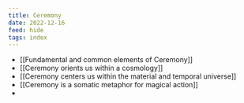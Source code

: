 ```yaml
---
title: Ceremony
date: 2022-12-16
feed: hide
tags: index
---
```

- [[Fundamental and common elements of Ceremony]]
- [[Ceremony orients us within a cosmology]]
- [[Ceremony centers us within the material and temporal universe]]
- [[Ceremony is a somatic metaphor for magical action]]
- 